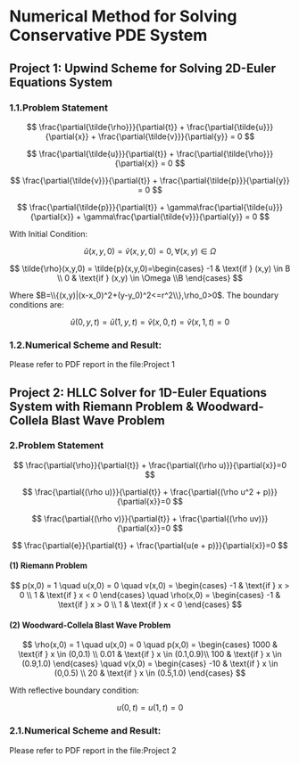 # Numerical Method for Solving Conservative PDE System
## Project 1: Upwind Scheme for Solving 2D-Euler Equations System
### 1.1.Problem Statement
$$
\frac{\partial{\tilde{\rho}}}{\partial{t}} + \frac{\partial{\tilde{u}}}{\partial{x}} + \frac{\partial{\tilde{v}}}{\partial{y}} = 0
$$

$$
\frac{\partial{\tilde{u}}}{\partial{t}} + \frac{\partial{\tilde{\rho}}}{\partial{x}} = 0
$$

$$
\frac{\partial{\tilde{v}}}{\partial{t}} + \frac{\partial{\tilde{p}}}{\partial{y}} = 0
$$

$$
\frac{\partial{\tilde{p}}}{\partial{t}} + \gamma\frac{\partial{\tilde{u}}}{\partial{x}} + \gamma\frac{\partial{\tilde{v}}}{\partial{y}} = 0
$$

With Initial Condition:

$$
\tilde{u}(x,y,0)=\tilde{v}(x,y,0)=0, \forall (x,y)\in\Omega
$$

$$
\tilde{\rho}(x,y,0) = \tilde{p}(x,y,0)=\begin{cases}
    -1 & \text{if } (x,y) \in B \\
    0 & \text{if } (x,y) \in \Omega \\B
\end{cases} 
$$

Where $B=\\{(x,y)|(x-x_0)^2+(y-y_0)^2<=r^2\\},\rho_0>0$. The boundary conditions are:

$$
\tilde{u}(0,y,t)=\tilde{u}(1,y,t)=\tilde{v}(x,0,t)=\tilde{v}(x,1,t)=0
$$
### 1.2.Numerical Scheme and Result:
Please refer to PDF report in the file:Project 1

## Project 2: HLLC Solver for 1D-Euler Equations System with Riemann Problem & Woodward-Collela Blast Wave Problem

### 2.Problem Statement
  
$$
\frac{\partial{\rho}}{\partial{t}} + \frac{\partial{(\rho u)}}{\partial{x}}=0
$$

$$
\frac{\partial{(\rho u)}}{\partial{t}} + \frac{\partial{(\rho u^2 + p)}}{\partial{x}}=0
$$

$$
\frac{\partial{(\rho v)}}{\partial{t}} + \frac{\partial{(\rho uv)}}{\partial{x}}=0
$$

$$
\frac{\partial{e}}{\partial{t}} + \frac{\partial{u(e + p)}}{\partial{x}}=0
$$

#### (1) Riemann Problem
$$
p(x,0) = 1
\quad
u(x,0) = 0
\quad
v(x,0) = \begin{cases}
    -1 & \text{if } x > 0 \\
    1 & \text{if } x < 0
\end{cases} 
\quad
\rho(x,0) = \begin{cases}
    -1 & \text{if } x > 0 \\
    1 & \text{if } x < 0
\end{cases}
$$

#### (2) Woodward-Collela Blast Wave Problem
$$
\rho(x,0) = 1
\quad
u(x,0) = 0
\quad
p(x,0) = \begin{cases}
    1000 & \text{if } x \in (0,0.1) \\
    0.01 & \text{if } x \in (0.1,0.9)\\
    100 & \text{if } x \in (0.9,1.0)
\end{cases} 
\quad
v(x,0) = \begin{cases}
    -10 & \text{if } x \in (0,0.5) \\
    20 & \text{if } x \in (0.5,1.0)
\end{cases}
$$

With reflective boundary condition:

$$
u(0,t)=u(1,t)=0
$$

### 2.1.Numerical Scheme and Result:
Please refer to PDF report in the file:Project 2







